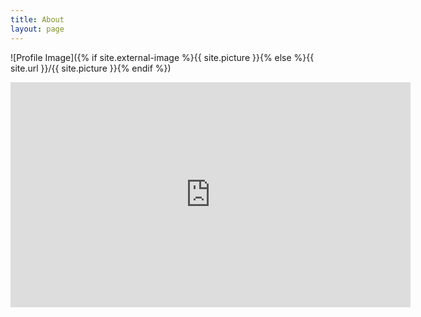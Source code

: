 ```yaml
---
title: About
layout: page
---
```

![Profile Image]({% if site.external-image %}{{ site.picture }}{% else %}{{ site.url }}/{{ site.picture }}{% endif %})

<iframe id="ytplayer" type="text/html" width="640" height="360"
  src="https://www.youtube.com/watch?v=dQw4w9WgXcQ?autoplay=1&origin=http://example.com"
frameborder="0"/>